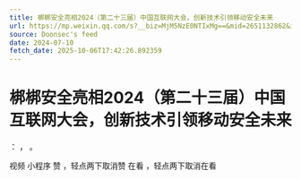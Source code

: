 ```yaml
---
title: 梆梆安全亮相2024（第二十三届）中国互联网大会，创新技术引领移动安全未来
url: https://mp.weixin.qq.com/s?__biz=MjM5NzE0NTIxMg==&mid=2651132862&idx=1&sn=8881d26250135f6df25f0f7edecaa3f6
source: Doonsec's feed
date: 2024-07-10
fetch_date: 2025-10-06T17:42:26.892359
---
```


# 梆梆安全亮相2024（第二十三届）中国互联网大会，创新技术引领移动安全未来

：
，
。

视频
小程序
赞
，轻点两下取消赞
在看
，轻点两下取消在看